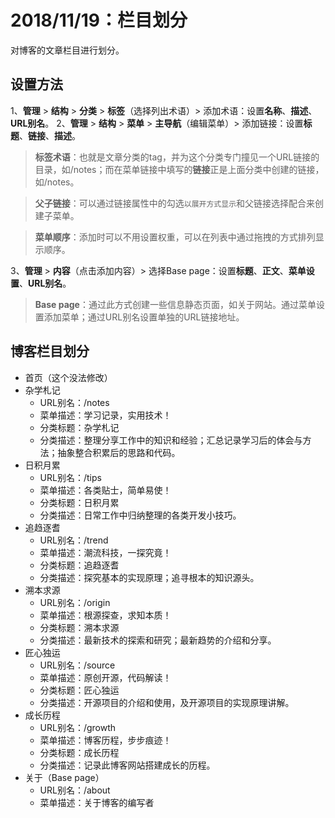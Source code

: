# 2018/11/19：栏目划分

对博客的文章栏目进行划分。

## 设置方法

1、**管理** > **结构** > **分类** > **标签**（选择列出术语）> 添加术语：设置**名称**、**描述**、**URL别名**。
2、**管理** > **结构** > **菜单** > **主导航**（编辑菜单）> 添加链接：设置**标题**、**链接**、**描述**。

>**标签术语**：也就是文章分类的tag，并为这个分类专门撞见一个URL链接的目录，如/notes；而在菜单链接中填写的**链接**正是上面分类中创建的链接，如/notes。
> 

>**父子链接**：可以通过链接属性中的勾选`以展开方式显示`和父链接选择配合来创建子菜单。
>

> **菜单顺序**：添加时可以不用设置权重，可以在列表中通过拖拽的方式排列显示顺序。

3、**管理** > **内容**（点击添加内容）> 选择Base page：设置**标题**、**正文**、**菜单设置**、**URL别名**。

> **Base page**：通过此方式创建一些信息静态页面，如关于网站。通过菜单设置添加菜单；通过URL别名设置单独的URL链接地址。
> 

## 博客栏目划分

- 首页（这个没法修改）
- 杂学札记
  - URL别名：/notes
  - 菜单描述：学习记录，实用技术！
  - 分类标题：杂学札记
  - 分类描述：整理分享工作中的知识和经验；汇总记录学习后的体会与方法；抽象整合积累后的思路和代码。
- 日积月累
  - URL别名：/tips
  - 菜单描述：各类贴士，简单易使！
  - 分类标题：日积月累
  - 分类描述：日常工作中归纳整理的各类开发小技巧。
- 追趋逐耆
  - URL别名：/trend
  - 菜单描述：潮流科技，一探究竟！
  - 分类标题：追趋逐耆
  - 分类描述：探究基本的实现原理；追寻根本的知识源头。
- 溯本求源
  - URL别名：/origin
  - 菜单描述：根源探查，求知本质！
  - 分类标题：溯本求源
  - 分类描述：最新技术的探索和研究；最新趋势的介绍和分享。
- 匠心独运
  - URL别名：/source
  - 菜单描述：原创开源，代码解读！
  - 分类标题：匠心独运
  - 分类描述：开源项目的介绍和使用，及开源项目的实现原理讲解。
- 成长历程
  - URL别名：/growth
  - 菜单描述：博客历程，步步痕迹！
  - 分类标题：成长历程
  - 分类描述：记录此博客网站搭建成长的历程。
- 关于（Base page）
  - URL别名：/about
  - 菜单描述：关于博客的编写者